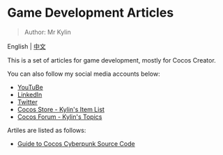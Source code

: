 # Game Development Articles

>Author: Mr Kylin

English | [中文](./README-ZH.md)

This is a set of articles for game development, mostly for Cocos Creator.

You can also follow my social media accounts below:

- [YouTuBe](https://www.youtube.com/@LearnCocos)
- [LinkedIn](https://www.linkedin.com/in/mrkylin/)
- [Twitter](https://twitter.com/kylin_cc)
- [Cocos Store - Kylin's Item List](https://store.cocos.com/app/en/search?name=%E9%BA%92%E9%BA%9F%E5%AD%90)
- [Cocos Forum - Kylin's Topics](https://discuss.cocos2d-x.org/u/mr.kylin/activity/topics)

Artiles are listed as follows:

- [Guide to Cocos Cyberpunk Source Code](./guide-to-cocos-cyberpunk/readme-en.md)
